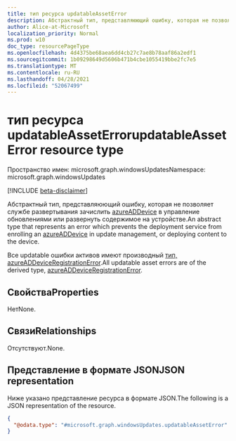 ```yaml
---
title: тип ресурса updatableAssetError
description: Абстрактный тип, представляюющий ошибку, которая не позволяет службе развертывания зачислить azureADDevice в управление обновлениями или развернуть контент на устройстве
author: Alice-at-Microsoft
localization_priority: Normal
ms.prod: w10
doc_type: resourcePageType
ms.openlocfilehash: 4d4375be68aea6dd4cb27c7ae8b78aaf86a2edf1
ms.sourcegitcommit: 1b09298649d5606b471b4cbe1055419bbe2fc7e5
ms.translationtype: MT
ms.contentlocale: ru-RU
ms.lasthandoff: 04/28/2021
ms.locfileid: "52067499"
---
```

# <a name="updatableasseterror-resource-type"></a><span data-ttu-id="58b49-103">тип ресурса updatableAssetError</span><span class="sxs-lookup"><span data-stu-id="58b49-103">updatableAssetError resource type</span></span>

<span data-ttu-id="58b49-104">Пространство имен: microsoft.graph.windowsUpdates</span><span class="sxs-lookup"><span data-stu-id="58b49-104">Namespace: microsoft.graph.windowsUpdates</span></span>

[!INCLUDE [beta-disclaimer](../../includes/beta-disclaimer.md)]

<span data-ttu-id="58b49-105">Абстрактный тип, представляюющий ошибку, которая не позволяет службе развертывания зачислить [azureADDevice](../resources/windowsupdates-azureaddevice.md) в управление обновлениями или развернуть содержимое на устройстве.</span><span class="sxs-lookup"><span data-stu-id="58b49-105">An abstract type that represents an error which prevents the deployment service from enrolling an [azureADDevice](../resources/windowsupdates-azureaddevice.md) in update management, or deploying content to the device.</span></span> 

<span data-ttu-id="58b49-106">Все updatable ошибки активов имеют производный [тип, azureADDeviceRegistrationError](../resources/windowsupdates-azureaddeviceregistrationerror.md).</span><span class="sxs-lookup"><span data-stu-id="58b49-106">All updatable asset errors are of the derived type, [azureADDeviceRegistrationError](../resources/windowsupdates-azureaddeviceregistrationerror.md).</span></span>


## <a name="properties"></a><span data-ttu-id="58b49-107">Свойства</span><span class="sxs-lookup"><span data-stu-id="58b49-107">Properties</span></span>
<span data-ttu-id="58b49-108">Нет</span><span class="sxs-lookup"><span data-stu-id="58b49-108">None.</span></span>

## <a name="relationships"></a><span data-ttu-id="58b49-109">Связи</span><span class="sxs-lookup"><span data-stu-id="58b49-109">Relationships</span></span>
<span data-ttu-id="58b49-110">Отсутствуют.</span><span class="sxs-lookup"><span data-stu-id="58b49-110">None.</span></span>

## <a name="json-representation"></a><span data-ttu-id="58b49-111">Представление в формате JSON</span><span class="sxs-lookup"><span data-stu-id="58b49-111">JSON representation</span></span>
<span data-ttu-id="58b49-112">Ниже указано представление ресурса в формате JSON.</span><span class="sxs-lookup"><span data-stu-id="58b49-112">The following is a JSON representation of the resource.</span></span>
<!-- {
  "blockType": "resource",
  "@odata.type": "microsoft.graph.windowsUpdates.updatableAssetError"
}
-->
``` json
{
  "@odata.type": "#microsoft.graph.windowsUpdates.updatableAssetError"
}
```

